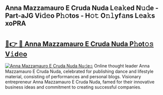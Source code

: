 ## Anna Mazzamauro E Cruda Nuda L𝚎a𝚔ed N𝚞𝚍e - Part-aJG Vi𝚍𝚎o P𝚑𝚘tos - H𝚘𝚝 O𝚗𝚕yf𝚊ns L𝚎a𝚔s xoPRA

# <h2><a href="http://kf5z7lf.oniu.top/?m=Anna+Mazzamauro+E+Cruda+Nuda">🔗👉 🔴 Anna Mazzamauro E Cruda Nuda P𝚑ot𝚘𝚜 V𝚒d𝚎o</a></h2>

[![Anna Mazzamauro E Cruda Nuda Nu𝚍e𝚜](https://i.imgur.com/0qMVB7G.gif)](http://kf5z7lf.oniu.top/?m=Anna+Mazzamauro+E+Cruda+Nuda)
Online thought leader Anna Mazzamauro E Cruda Nuda, celebrated for publishing dance and lifestyle material, consisting of performances and personal blogs. Visionary entrepreneur Anna Mazzamauro E Cruda Nuda, famed for their innovative business ideas and commitment to creating successful companies.  
